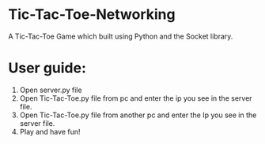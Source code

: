 # Tic-Tac-Toe-Networking
A Tic-Tac-Toe Game which built using Python and the  Socket library.

# User guide:
1. Open server.py file
2. Open Tic-Tac-Toe.py file from pc and enter the ip you see in the server file.
2. Open Tic-Tac-Toe.py file from another pc and enter the Ip you see in the server file.
3. Play and have fun!
